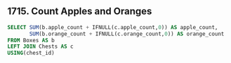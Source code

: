 ## 1715. Count Apples and Oranges
~~~SQL
SELECT SUM(b.apple_count + IFNULL(c.apple_count,0)) AS apple_count,
       SUM(b.orange_count + IFNULL(c.orange_count,0)) AS orange_count
FROM Boxes AS b
LEFT JOIN Chests AS c
USING(chest_id)
~~~
